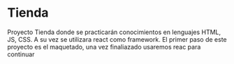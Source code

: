# Tienda
Proyecto Tienda donde se practicarán conocimientos en lenguajes HTML, JS, CSS. A su vez se utilizara react como framework.
El primer paso de este proyecto es el maquetado, una vez finaliazado usaremos reac para continuar